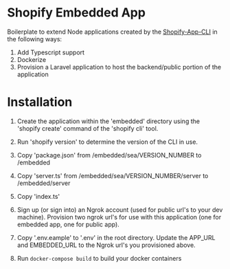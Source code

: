 # Shopify Embedded App

Boilerplate to extend Node applications created by the [Shopify-App-CLI](https://github.com/Shopify/shopify-app-cli) in the following ways:

1. Add Typescript support
2. Dockerize
3. Provision a Laravel application to host the backend/public portion of the application

# Installation

1. Create the application within the 'embedded' directory using the 'shopify create' command of the 'shopify cli' tool.
2. Run 'shopify version' to determine the version of the CLI in use.
3. Copy 'package.json' from /embedded/sea/VERSION_NUMBER to /embedded
4. Copy 'server.ts' from /embedded/sea/VERSION_NUMBER/server to /embedded/server
5. Copy 'index.ts'

6. Sign up (or sign into) an Ngrok account (used for public url's to your dev machine). Provision two ngrok url's for use with this application (one for embedded app, one for public app).
7. Copy '.env.eample' to '.env' in the root directory. Update the APP_URL and EMBEDDED_URL to the Ngrok url's you provisioned above.
8. Run `docker-compose build` to build your docker containers
